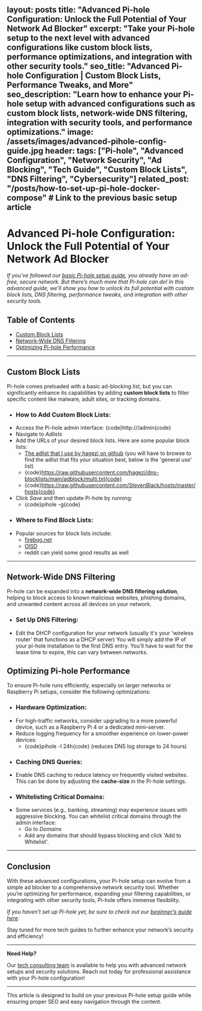 layout: posts
title: "Advanced Pi-hole Configuration: Unlock the Full Potential of Your Network Ad Blocker"
excerpt: "Take your Pi-hole setup to the next level with advanced configurations like custom block lists, performance optimizations, and integration with other security tools."
seo_title: "Advanced Pi-hole Configuration | Custom Block Lists, Performance Tweaks, and More"
seo_description: "Learn how to enhance your Pi-hole setup with advanced configurations such as custom block lists, network-wide DNS filtering, integration with security tools, and performance optimizations."
image: /assets/images/advanced-pihole-config-guide.jpg
header:
  tags: ["Pi-hole", "Advanced Configuration", "Network Security", "Ad Blocking", "Tech Guide", "Custom Block Lists", "DNS Filtering", "Cybersecurity"]
related_post: "/posts/how-to-set-up-pi-hole-docker-compose"  # Link to the previous basic setup article
---

# Advanced Pi-hole Configuration: Unlock the Full Potential of Your Network Ad Blocker

*If you’ve followed our [basic Pi-hole setup guide](https://subvertec.com/how-to-setup-pi-hole-with-docker-compose), you already have an ad-free, secure network. But there’s much more that Pi-hole can do! In this advanced guide, we’ll show you how to unlock its full potential with custom block lists, DNS filtering, performance tweaks, and integration with other security tools.*

##  Table of Contents
- [Custom Block Lists](#Custom-Block-Lists)
- [Network-Wide DNS Filtering](#Network-Wide-DNS-Filtering)
- [Optimizing Pi-hole Performance](#Optimizing-Pi-hole-Performance)

---

##  Custom Block Lists

Pi-hole comes preloaded with a basic ad-blocking list, but you can significantly enhance its capabilities by adding **custom block lists** to filter specific content like malware, adult sites, or tracking domains.

*  ### How to Add Custom Block Lists:
  - Access the Pi-hole admin interface: {code}http://<pi-hole-ip>/admin{code}
  - Navigate to *Adlists*
  - Add the URLs of your desired block lists. Here are some popular block lists:
    * [The adlist that I use by hagezi on github](https://github.com/hagezi/dns-blocklists) (you will have to browse to find the adlist that fits your situation best, below is the 'general use' list)
    * {code}https://raw.githubusercontent.com/hagezi/dns-blocklists/main/adblock/multi.txt{code}
    * {code}https://raw.githubusercontent.com/StevenBlack/hosts/master/hosts{code}
  - Click *Save* and then update Pi-hole by running: 
    * {code}pihole -g{code}

*  ### Where to Find Block Lists:
  - Popular sources for block lists include:
    - [firebog.net](https://firebog.net/)
    - [OISD](https://oisd.nl/)
    - reddit can yield some good results as well

---

##  Network-Wide DNS Filtering

Pi-hole can be expanded into a **network-wide DNS filtering solution**, helping to block access to known malicious websites, phishing domains, and unwanted content across all devices on your network.

*  ### Set Up DNS Filtering:
  - Edit the DHCP configuration for your network (usually it's your 'wireless router' that functions as a DHCP server) You will simply add the IP of your pi-hole installation to the first DNS entry. You'll have to wait for the lease time to expire, this can vary between networks.

##  Optimizing Pi-hole Performance

To ensure Pi-hole runs efficiently, especially on larger networks or Raspberry Pi setups, consider the following optimizations:

*  ### Hardware Optimization:
  - For high-traffic networks, consider upgrading to a more powerful device, such as a Raspberry Pi 4 or a dedicated mini-server.
  - Reduce logging frequency for a smoother experience on lower-power devices:
    * {code}pihole -l 24h{code} (reduces DNS log storage to 24 hours)

*  ### Caching DNS Queries:
  - Enable DNS caching to reduce latency on frequently visited websites. This can be done by adjusting the **cache-size** in the Pi-hole settings.

*  ### Whitelisting Critical Domains:
  - Some services (e.g., banking, streaming) may experience issues with aggressive blocking. You can whitelist critical domains through the admin interface:
    * Go to *Domains*
    * Add any domains that should bypass blocking and click 'Add to Whitelist'.

---

##  Conclusion

With these advanced configurations, your Pi-hole setup can evolve from a simple ad blocker to a comprehensive network security tool. Whether you’re optimizing for performance, expanding your filtering capabilities, or integrating with other security tools, Pi-hole offers immense flexibility.

*If you haven’t set up Pi-hole yet, be sure to check out our [beginner’s guide here](https://subvertec.com/how-to-setup-pi-hole-with-docker-compose).*

Stay tuned for more tech guides to further enhance your network’s security and efficiency!

---

**Need Help?**

Our [tech consulting team](mailto:contact@subvertec.com) is available to help you with advanced network setups and security solutions. Reach out today for professional assistance with your Pi-hole configuration!

---

This article is designed to build on your previous Pi-hole setup guide while ensuring proper SEO and easy navigation through the content.
